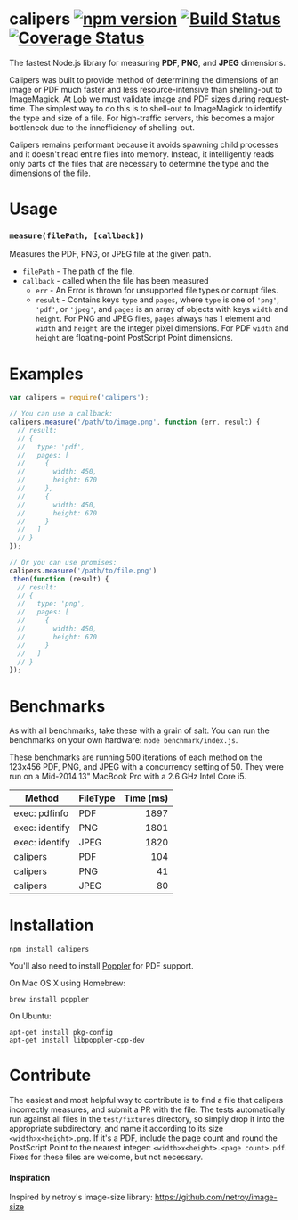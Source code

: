 # calipers [![npm version](https://badge.fury.io/js/calipers.svg)](http://badge.fury.io/js/calipers) [![Build Status](https://travis-ci.org/lob/calipers.svg)](https://travis-ci.org/lob/calipers) [![Coverage Status](https://coveralls.io/repos/lob/calipers/badge.svg)](https://coveralls.io/r/lob/calipers)

The fastest Node.js library for measuring **PDF**, **PNG**, and **JPEG** dimensions.

Calipers was built to provide method of determining the dimensions of an image or PDF much faster and less resource-intensive than shelling-out to ImageMagick. At [Lob](https://lob.com) we must validate image and PDF sizes during request-time. The simplest way to do this is to shell-out to ImageMagick to identify the type and size of a file. For high-traffic servers, this becomes a major bottleneck due to the innefficiency of shelling-out.

Calipers remains performant because it avoids spawning child processes and it doesn't read entire files into memory. Instead, it intelligently reads only parts of the files that are necessary to determine the type and the dimensions of the file.

# Usage

### `measure(filePath, [callback])`

Measures the PDF, PNG, or JPEG file at the given path.
- `filePath` - The path of the file.
- `callback` - called when the file has been measured
  - `err` - An Error is thrown for unsupported file types or corrupt files.
  - `result` - Contains keys `type` and `pages`, where `type` is one of `'png'`, `'pdf'`, or `'jpeg'`, and `pages` is an array of objects with keys `width` and `height`. For PNG and JPEG files, `pages` always has 1 element and `width` and `height` are the integer pixel dimensions. For PDF `width` and `height` are floating-point PostScript Point dimensions.

# Examples

```js
var calipers = require('calipers');

// You can use a callback:
calipers.measure('/path/to/image.png', function (err, result) {
  // result:
  // {
  //   type: 'pdf',
  //   pages: [
  //     {
  //       width: 450,
  //       height: 670
  //     },
  //     {
  //       width: 450,
  //       height: 670
  //     }
  //   ]
  // }
});

// Or you can use promises:
calipers.measure('/path/to/file.png')
.then(function (result) {
  // result:
  // {
  //   type: 'png',
  //   pages: [
  //     {
  //       width: 450,
  //       height: 670
  //     }
  //   ]
  // }
});
```

# Benchmarks

As with all benchmarks, take these with a grain of salt. You can run the benchmarks on your own hardware: `node benchmark/index.js`.

These benchmarks are running 500 iterations of each method  on the 123x456 PDF, PNG, and JPEG with a concurrency setting of 50. They were run on a Mid-2014 13" MacBook Pro with a 2.6 GHz Intel Core i5.

Method | FileType | Time (ms)
------ | -------- | ----:
exec: pdfinfo  | PDF | 1897
exec: identify | PNG | 1801
exec: identify | JPEG | 1820
calipers | PDF | 104
calipers | PNG | 41
calipers | JPEG | 80

# Installation

```
npm install calipers
```

You'll also need to install [Poppler](http://poppler.freedesktop.org/) for PDF support.

On Mac OS X using Homebrew:

```
brew install poppler
```

On Ubuntu:

```
apt-get install pkg-config
apt-get install libpoppler-cpp-dev
```


# Contribute

The easiest and most helpful way to contribute is to find a file that calipers incorrectly measures, and submit a PR with the file. The tests automatically run against all files in the `test/fixtures` directory, so simply drop it into the appropriate subdirectory, and name it according to its size `<width>x<height>.png`. If it's a PDF, include the page count and round the PostScript Point to the nearest integer: `<width>x<height>.<page count>.pdf`. Fixes for these files are welcome, but not necessary.

#### Inspiration

Inspired by netroy's image-size library: https://github.com/netroy/image-size

